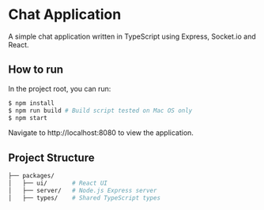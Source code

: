 # Chat Application

A simple chat application written in TypeScript using Express, Socket.io and React.

## How to run

In the project root, you can run:

```bash
$ npm install
$ npm run build # Build script tested on Mac OS only
$ npm start
```

Navigate to http://localhost:8080 to view the application.

## Project Structure

```bash
├── packages/
│   ├── ui/       # React UI
│   ├── server/   # Node.js Express server
│   ├── types/    # Shared TypeScript types
```
